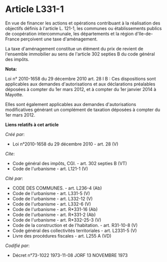 # Article L331-1

En vue de financer les actions et opérations contribuant à la réalisation des objectifs définis à l'article L. 121-1, les
communes ou établissements publics de coopération intercommunale, les départements et la région d'Ile-de-France perçoivent
une taxe d'aménagement. 

La taxe d'aménagement constitue un élément du prix de revient de l'ensemble immobilier au sens de l'article 302 septies B du
code général des impôts.

**Nota:**

Loi n° 2010-1658 du 29 décembre 2010 art. 28 I B : Ces dispositions sont applicables aux demandes d'autorisations et aux
déclarations préalables déposées à compter du 1er mars 2012, et à compter du 1er janvier 2014 à Mayotte. 

Elles sont également applicables aux demandes d'autorisations modificatives générant un complément de taxation déposées à
compter du 1er mars 2012.

**Liens relatifs à cet article**

_Créé par_:

  - Loi n°2010-1658 du 29 décembre 2010 - art. 28 (V)

_Cite_:

  - Code général des impôts, CGI. - art. 302 septies B (VT)
  - Code de l'urbanisme - art. L121-1 (V)

_Cité par_:

  - CODE DES COMMUNES. - art. L236-4 (Ab)
  - Code de l'urbanisme - art. L331-5 (V)
  - Code de l'urbanisme - art. L332-12 (V)
  - Code de l'urbanisme - art. L332-6 (V)
  - Code de l'urbanisme - art. R*331-16 (Ab)
  - Code de l'urbanisme - art. R*331-2 (Ab)
  - Code de l'urbanisme - art. R*332-25-3 (V)
  - Code de la construction et de l'habitation. - art. R31-10-8 (V)
  - Code général des collectivités territoriales - art. L2331-5 (V)
  - Livre des procédures fiscales - art. L255 A (VD)

_Codifié par_:

  - Décret n°73-1022 1973-11-08 JORF 13 NOVEMBRE 1973
